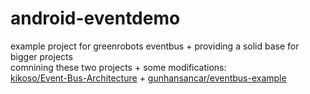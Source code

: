 # android-eventdemo
example project for greenrobots eventbus + providing a solid base for bigger projects  
comnining these two projects + some modifications:  
[kikoso/Event-Bus-Architecture](https://github.com/kikoso/Event-Bus-Architecture/tree/master/app/src/main/java/com/enrique/eventbusarchitecture) +
[gunhansancar/eventbus-example](https://github.com/gunhansancar/eventbus-example)  
  
